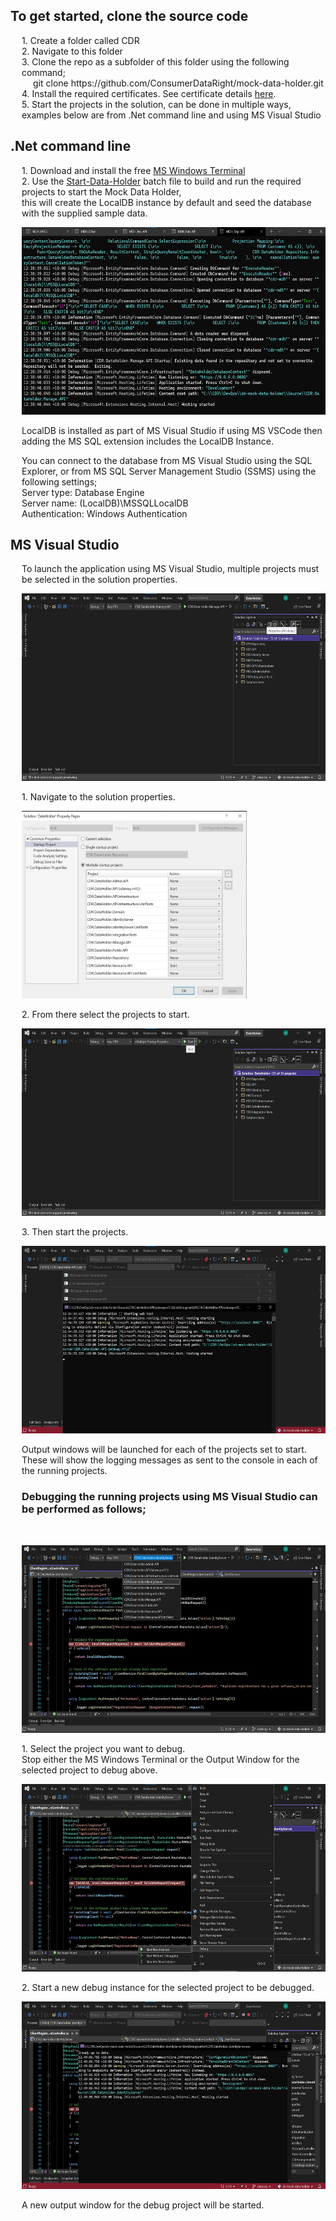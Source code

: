 <h2>To get started, clone the source code</h2>
<div style="margin-left:18px;">
1. Create a folder called CDR<br />
2. Navigate to this folder<br />
3. Clone the repo as a subfolder of this folder using the following command;<br />
<div style="margin-left:18px;">
git clone https://github.com/ConsumerDataRight/mock-data-holder.git<br />
</div>
4. Install the required certificates. See certificate details <a href="../../CertificateManagement/README.md" title="Certificate Management" alt="Certificate Management - CertificateManagement/README.md"> here</a>.<br />
5. Start the projects in the solution, can be done in multiple ways, examples below are from .Net command line and using MS Visual Studio<br />
</div>

<h2>.Net command line</h2>
<div style="margin-left:18px;">
<p>1. Download and install the free <a href="https://docs.microsoft.com/en-us/windows/terminal/get-started" title="Download the free Windows Terminal here" alt="Download the free MS Windows Terminal here">MS Windows Terminal</a>
<br />
2. Use the <a href="../../Source/Start-Data-Holder.bat" title="Use the Start-Data-Holder .Net CLI batch file here" alt="Use the Start-Data-Holder .Net CLI batch file here">Start-Data-Holder</a> batch file to build and run the required projects to start the Mock Data Holder,
<br />
this will create the LocalDB instance by default and seed the database with the supplied sample data.
</p>

[<img src="./images/DotNet-CLI-Running.png" height='300' width='600' alt="Start projects from .Net CLI"/>](./images/DotNet-CLI-Running.png)

<p>LocalDB is installed as part of MS Visual Studio if using MS VSCode then adding the MS SQL extension includes the LocalDB Instance.</p>
<p>You can connect to the database from MS Visual Studio using the SQL Explorer, or from MS SQL Server Management Studio (SSMS) using
	the following settings; <br />
	Server type: Database Engine <br />
	Server name: (LocalDB)\MSSQLLocalDB <br />
	Authentication: Windows Authentication<br />
</p>
</div>

<h2>MS Visual Studio</h2>
<div style="margin-left:18px;">
<p>To launch the application using MS Visual Studio, multiple projects must be selected in the solution properties.</p>

[<img src="./images/MS-Visual-Studio-Solution-properties.png" height='300' width='600' alt="Solution properties"/>](./images/MS-Visual-Studio-Solution-properties.png)

<p>1. Navigate to the solution properties.</p>

[<img src="./images/MS-Visual-Studio-Select-multiple-projects.png" height='300' width='360' alt="Projects selected to be started"/>](./images/MS-Visual-Studio-Select-multiple-projects.png)

<p>2. From there select the projects to start.</p>

[<img src="./images/MS-Visual-Studio-Start.png" height='300' width='600' alt="Start the projects"/>](./images/MS-Visual-Studio-Start.png)

<p>3. Then start the projects.</p>

[<img src="./images/MS-Visual-Studio-Running.png" height='300' width='600' alt="Projects running"/>](./images/MS-Visual-Studio-Running.png)

Output windows will be launched for each of the projects set to start.  
These will show the logging messages as sent to the console in each of the running projects.
<br />

<p><h3>Debugging the running projects using MS Visual Studio can be performed as follows;</h3>
<br />

[<img src="./images/Debug-using-MS-Visual-Studio-pt1.png" height='300' width='600' alt="Place breakpoint(s) in the projects"/>](./images/Debug-using-MS-Visual-Studio-pt1.png)

<p>1. Select the project you want to debug.
	<br />
	Stop either the MS Windows Terminal or the Output Window for the selected project to debug above.
</p>

[<img src="./images/Debug-using-MS-Visual-Studio-pt2.png" height='300' width='600' alt="Start a new debug instance"/>](./images/Debug-using-MS-Visual-Studio-pt2.png)

<p>2. Start a new debug instance for the selected project to be debugged.</p>

[<img src="./images/Debug-using-MS-Visual-Studio-pt3.png" height='300' width='600' alt="Newly started output window"/>](./images/Debug-using-MS-Visual-Studio-pt3.png)

<p>A new output window for the debug project will be started.</p>
</p>
</div>